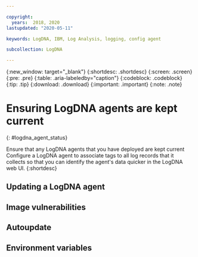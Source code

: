 ```yaml
---

copyright:
  years:  2018, 2020
lastupdated: "2020-05-11"

keywords: LogDNA, IBM, Log Analysis, logging, config agent

subcollection: LogDNA

---
```


{:new_window: target="_blank"}
{:shortdesc: .shortdesc}
{:screen: .screen}
{:pre: .pre}
{:table: .aria-labeledby="caption"}
{:codeblock: .codeblock}
{:tip: .tip}
{:download: .download}
{:important: .important}
{:note: .note}

# Ensuring LogDNA agents are kept current
{: #logdna_agent_status}

Ensure that any LogDNA agents that you have deployed are kept current 
Configure a LogDNA agent to associate tags to all log records that it collects so that you can identify the agent's data quicker in the LogDNA web UI.
{:shortdesc}


## Updating a LogDNA agent

## Image vulnerabilities



## Autoupdate



## Environment variables








